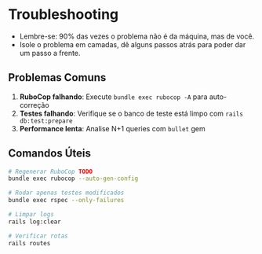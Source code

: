 # Troubleshooting

- Lembre-se: 90% das vezes o problema não é da máquina, mas de você.
- Isole o problema em camadas, dê alguns passos atrás para poder dar um passo a frente.

## Problemas Comuns

1. **RuboCop falhando**: Execute `bundle exec rubocop -A` para auto-correção
2. **Testes falhando**: Verifique se o banco de teste está limpo com `rails db:test:prepare`
3. **Performance lenta**: Analise N+1 queries com `bullet` gem

## Comandos Úteis

```bash
# Regenerar RuboCop TODO
bundle exec rubocop --auto-gen-config

# Rodar apenas testes modificados
bundle exec rspec --only-failures

# Limpar logs
rails log:clear

# Verificar rotas
rails routes
```
